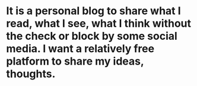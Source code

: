 # It is a personal blog to share what I read, what I see, what I think without the check or block by some social media. I want a relatively free platform to share my ideas, thoughts.

